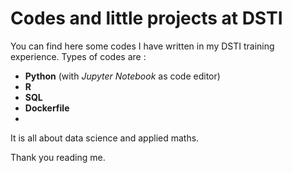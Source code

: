 # Codes and little projects at DSTI 

You can find here some codes I have written in my DSTI training experience. Types of codes are :

- __Python__ (with _Jupyter Notebook_ as code editor)
- __R__
- __SQL__
- __Dockerfile__
- 
It is all about data science and applied maths. 

Thank you reading me.
